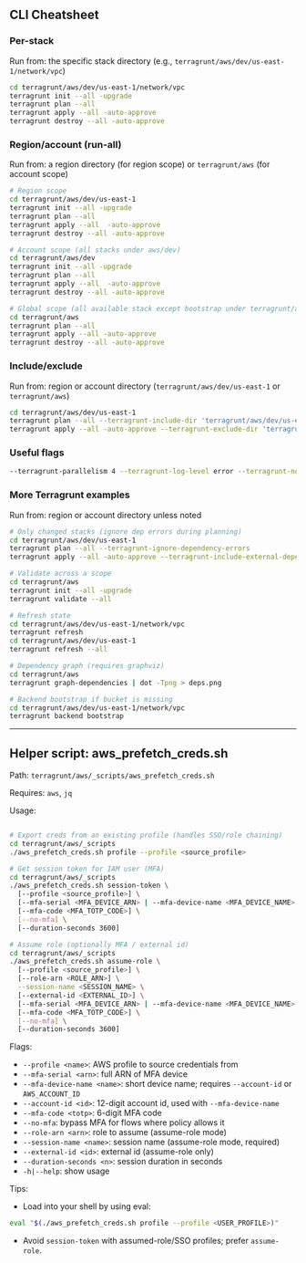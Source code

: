 ## CLI Cheatsheet

### Per-stack
Run from: the specific stack directory (e.g., `terragrunt/aws/dev/us-east-1/network/vpc`)
```bash
cd terragrunt/aws/dev/us-east-1/network/vpc
terragrunt init --all -upgrade
terragrunt plan --all
terragrunt apply --all -auto-approve
terragrunt destroy --all -auto-approve
```

### Region/account (run-all)
Run from: a region directory (for region scope) or `terragrunt/aws` (for account scope)
```bash
# Region scope
cd terragrunt/aws/dev/us-east-1
terragrunt init --all -upgrade
terragrunt plan --all 
terragrunt apply --all  -auto-approve
terragrunt destroy --all -auto-approve

# Account scope (all stacks under aws/dev)
cd terragrunt/aws/dev
terragrunt init --all -upgrade
terragrunt plan --all 
terragrunt apply --all  -auto-approve
terragrunt destroy --all -auto-approve

# Global scope (all available stack except bootstrap under terragrunt/aws)
cd terragrunt/aws
terragrunt plan --all
terragrunt apply --all -auto-approve
terragrunt destroy --all -auto-approve
```

### Include/exclude
Run from: region or account directory (`terragrunt/aws/dev/us-east-1` or `terragrunt/aws`)
```bash
cd terragrunt/aws/dev/us-east-1
terragrunt plan --all --terragrunt-include-dir 'terragrunt/aws/dev/us-east-1/network/vpc'
terragrunt apply --all -auto-approve --terragrunt-exclude-dir 'terragrunt/aws/dev/us-east-1/compute/eks-karpenter'
```

### Useful flags
```bash
--terragrunt-parallelism 4 --terragrunt-log-level error --terragrunt-non-interactive
```

### More Terragrunt examples
Run from: region or account directory unless noted
```bash
# Only changed stacks (ignore dep errors during planning)
cd terragrunt/aws/dev/us-east-1
terragrunt plan --all --terragrunt-ignore-dependency-errors
terragrunt apply --all -auto-approve --terragrunt-include-external-dependencies

# Validate across a scope
cd terragrunt/aws
terragrunt init --all -upgrade
terragrunt validate --all

# Refresh state
cd terragrunt/aws/dev/us-east-1/network/vpc
terragrunt refresh
cd terragrunt/aws/dev/us-east-1
terragrunt refresh --all

# Dependency graph (requires graphviz)
cd terragrunt/aws
terragrunt graph-dependencies | dot -Tpng > deps.png

# Backend bootstrap if bucket is missing
cd terragrunt/aws/dev/us-east-1/network/vpc
terragrunt backend bootstrap
```

---

## Helper script: aws_prefetch_creds.sh
Path: `terragrunt/aws/_scripts/aws_prefetch_creds.sh`

Requires: `aws`, `jq`

Usage:
```bash

# Export creds from an existing profile (handles SSO/role chaining)
cd terragrunt/aws/_scripts
./aws_prefetch_creds.sh profile --profile <source_profile>

# Get session token for IAM user (MFA)
cd terragrunt/aws/_scripts
./aws_prefetch_creds.sh session-token \
  [--profile <source_profile>] \
  [--mfa-serial <MFA_DEVICE_ARN> | --mfa-device-name <MFA_DEVICE_NAME> [--account-id <ACCOUNT_ID>]] \
  [--mfa-code <MFA_TOTP_CODE>] \
  [--no-mfa] \
  [--duration-seconds 3600]

# Assume role (optionally MFA / external id)
cd terragrunt/aws/_scripts
./aws_prefetch_creds.sh assume-role \
  [--profile <source_profile>] \
  [--role-arn <ROLE_ARN>] \
  --session-name <SESSION_NAME> \
  [--external-id <EXTERNAL_ID>] \
  [--mfa-serial <MFA_DEVICE_ARN> | --mfa-device-name <MFA_DEVICE_NAME> [--account-id <ACCOUNT_ID>]] \
  [--mfa-code <MFA_TOTP_CODE>] \
  [--no-mfa] \
  [--duration-seconds 3600]
```

Flags:
- `--profile <name>`: AWS profile to source credentials from
- `--mfa-serial <arn>`: full ARN of MFA device
- `--mfa-device-name <name>`: short device name; requires `--account-id` or `AWS_ACCOUNT_ID`
- `--account-id <id>`: 12-digit account id, used with `--mfa-device-name`
- `--mfa-code <totp>`: 6-digit MFA code
- `--no-mfa`: bypass MFA for flows where policy allows it
- `--role-arn <arn>`: role to assume (assume-role mode)
- `--session-name <name>`: session name (assume-role mode, required)
- `--external-id <id>`: external id (assume-role only)
- `--duration-seconds <n>`: session duration in seconds
- `-h|--help`: show usage

Tips:
- Load into your shell by using eval:
```bash
eval "$(./aws_prefetch_creds.sh profile --profile <USER_PROFILE>)"
```
- Avoid `session-token` with assumed-role/SSO profiles; prefer `assume-role`.
